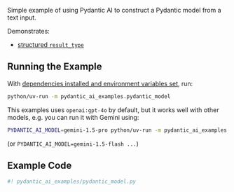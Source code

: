 Simple example of using Pydantic AI to construct a Pydantic model from a text input.

Demonstrates:

* [structured `result_type`](../results.md#structured-result-validation)

## Running the Example

With [dependencies installed and environment variables set](./index.md#usage), run:

```bash
python/uv-run -m pydantic_ai_examples.pydantic_model
```

This examples uses `openai:gpt-4o` by default, but it works well with other models, e.g. you can run it
with Gemini using:

```bash
PYDANTIC_AI_MODEL=gemini-1.5-pro python/uv-run -m pydantic_ai_examples.pydantic_model
```

(or `PYDANTIC_AI_MODEL=gemini-1.5-flash ...`)

## Example Code

```py title="pydantic_model.py"
#! pydantic_ai_examples/pydantic_model.py
```
